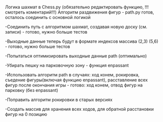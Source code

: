 Логика шахмат в Chess.py (обязательно редактировать функцию, !!!смотреть коментарий!!!)
Алгоритм раздвижения фигур - path.py готов, осталось соединить с основной логикой



-Соединить путь с алгоритмом шахмат, создавая новую доску (см. записи) - готово, нужно больше тестов

-Выходные данные теперь будут в формате индексов массива (2,3) (5,6) - готово, нужно больше тестов

-Попытаться оптимизировать выходные данные path (оптимально)

-Убирать пешку на парковочную зону - функция enpassant

-Использовать алгоритм path в случаях: ход конем, рокировка, съедение фигуры(включая функцию enpassant), расставление всех фигур после окончания игры - готово: ход конем, отвод фигур на парковку (без enpassant)

-Поправить алгоритм рокировки в старых версиях

-Создать массив для хранения всех ходов, для обратной расстановки фигур на 0 позицию
